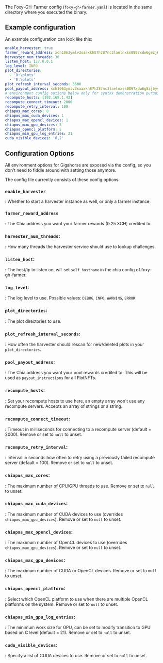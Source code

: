 The Foxy-GH-Farmer config (`foxy-gh-farmer.yaml`) is located in the same directory where you executed the binary.

## Example configuration

An example configuration can look like this:
```yaml
enable_harvester: true
farmer_reward_address: xch1063ymlv3saaxkh87h287nc3laelnxss0897xdw6g8zj6yvaa4elslg0xfa
harvester_num_threads: 30
listen_host: 127.0.0.1
log_level: INFO
plot_directories:
  - 'D:\plots'
  - 'E:\plots'
plot_refresh_interval_seconds: 3600
pool_payout_address: xch1063ymlv3saaxkh87h287nc3laelnxss0897xdw6g8zj6yvaa4elslg0xfa
# environment config options below only for syntax demonstration purposes, apply as need with the values you require
recompute_hosts: [192.168.1.42]
recompute_connect_timeout: 2000
recompute_retry_interval: 100
chiapos_max_cores: 8
chiapos_max_cuda_devices: 1
chiapos_max_opencl_devices: 1
chiapos_max_gpu_devices: 3
chiapos_opencl_platform: 2
chiapos_min_gpu_log_entries: 21
cuda_visible_devices: '0,2'
```

## Configuration Options

All environment options for Gigahorse are exposed via the config, so you don't need to fiddle around with setting those anymore.

The config file currently consists of these config options:

### `enable_harvester`
: Whether to start a harvester instance as well, or only a farmer instance.

### `farmer_reward_address`
: The Chia address you want your farmer rewards (0.25 XCH) credited to.

### `harvester_num_threads`:
: How many threads the harvester service should use to lookup challenges.

### `listen_host`:
: The host/ip to listen on, will set `self_hostname` in the chia config of foxy-gh-farmer.

### `log_level`:
: The log level to use. Possible values: `DEBUG`, `INFO`, `WARNING`, `ERROR`

### `plot_directories`:
: The plot directories to use.

### `plot_refresh_interval_seconds`:
: How often the harvester should rescan for new/deleted plots in your `plot_directories`.

### `pool_payout_address`:
: The Chia address you want your pool rewards credited to. This will be used as `payout_instructions` for all PlotNFTs. 

### `recompute_hosts`:
: Set your recompute hosts to use here, an empty array won't use any recompute servers. Accepts an array of strings or a string.

### `recompute_connect_timeout`:
: Timeout in milliseconds for connecting to a recompute server (default = 2000). Remove or set to `null` to unset.

### `recompute_retry_interval`:
: Interval in seconds how often to retry using a previously failed recompute server (default = 100). Remove or set to `null` to unset.

### `chiapos_max_cores`:
: The maximum number of CPU/GPU threads to use. Remove or set to `null` to unset.

### `chiapos_max_cuda_devices`:
: The maximum number of CUDA devices to use (overrides `chiapos_max_gpu_devices`). Remove or set to `null` to unset.

### `chiapos_max_opencl_devices`:
: The maximum number of OpenCL devices to use (overrides `chiapos_max_gpu_devices`). Remove or set to `null` to unset.

### `chiapos_max_gpu_devices`:
: The maximum number of CUDA or OpenCL devices. Remove or set to `null` to unset.

### `chiapos_opencl_platform`:
: Select which OpenCL platform to use when there are multiple OpenCL platforms on the system. Remove or set to `null` to unset.

### `chiapos_min_gpu_log_entries`:
: The minimum work size for GPU, can be set to modify transition to GPU based on C level (default = 21). Remove or set to `null` to unset.

### `cuda_visible_devices`:
: Specify a list of CUDA devices to use. Remove or set to `null` to unset.
